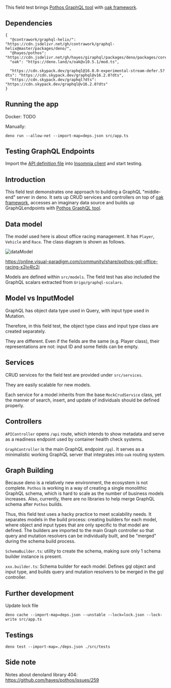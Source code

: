 This field test brings [Pothos GraphQL tool][Pothos] with [oak framework][oak].

## Dependencies

```jsonc
{
  "@contrawork/graphql-helix/": "https://cdn.jsdelivr.net/gh/contrawork/graphql-helix@master/packages/deno/",
  "@hayes/pothos": "https://cdn.jsdelivr.net/gh/hayes/giraphql/packages/deno/packages/core/mod.ts",
  "oak": "https://deno.land/x/oak@v10.5.1/mod.ts",

  "https://cdn.skypack.dev/graphql@16.0.0-experimental-stream-defer.5?dts": "https://cdn.skypack.dev/graphql@v16.2.0?dts",
  "https://cdn.skypack.dev/graphql?dts": "https://cdn.skypack.dev/graphql@v16.2.0?dts"
}
```

## Running the app

Docker: TODO

Manually:

```shell
deno run --allow-net --import-map=deps.json src/app.ts
```

## Testing GraphQL Endpoints

Import the [API definition file][insomniaAPIFile] into
[Insomnia client][insomniaClient] and start testing.

## Introduction

This field test demonstrates one approach to building a GraphQL "middle-end"
server in deno. It sets up CRUD services and controllers on top of
[oak framework][oak], accesses an imaginary data source and builds up
GraphQLendpoints with [Pothos GraphQL tool][Pothos].

## Data model

The model used here is about office racing management. It has `Player`,
`Vehicle` and `Race`. The class diagram is shown as follows.

![dataModel](https://i.imgur.com/Dhd5grm.jpg)

https://online.visual-paradigm.com/community/share/pothos-gql-office-racing-x2jv4lc2j

Models are defined within `src/models`. The field test has also included the
GraphQL scalars extracted from `Urigo/graphql-scalars`.

## Model vs InputModel

GraphQL has object data type used in Query, with input type used in Mutation.

Therefore, in this field test, the object type class and input type class are
created separately.

They are different. Even if the fields are the same (e.g. Player class), their
representations are not: input ID and some fields can be empty.

## Services

CRUD services for the field test are provided under `src/services`.

They are easily scalable for new models.

Each service for a model inherits from the base `MockCrudService` class, yet the
manner of search, insert, and update of individuals should be defined properly.

## Controllers

`APIController` opens `/api` route, which intends to show metadata and serve as
a readiness endpoint used by container health check systems.

`GraphController` is the main GraphQL endpoint `/gql`. It serves as a
minimalistic working GraphQL server that integrates into `oak` routing system.

## Graph Building

Because deno is a relatively new environment, the ecosystem is not complete.
`Pothos` is working in a way of creating a single monolithic GraphQL schema,
which is hard to scale as the number of business models increases. Also,
currently, there are no libraries to help merge GraphQL schema after `Pothos`
builds.

Thus, this field test uses a hacky practice to meet scalability needs. It
separates models in the build process: creating builders for each model, where
object and input types that are only specific to that model are defined. The
builders are imported to the main Graph controller so that query and mutation
resolvers can be individually built, and be "merged" during the schema build
process.

`SchemaBuilder.ts`: utility to create the schema, making sure only 1 schema
builder instance is present.

`xxx.builder.ts`: Schema builder for each model. Defines gql object and input
type, and builds query and mutation resolvers to be merged in the gql
controller.

## Further development

Update lock file

```shell
deno cache --import-map=deps.json --unstable --lock=lock.json --lock-write src/app.ts
```

## Testings

```shell
deno test --import-map=./deps.json ./src/tests
```

## Side note

Notes about denoland library 404: https://github.com/hayes/pothos/issues/259

<!-- Refs -->

[Pothos]: https://pothos-graphql.dev/
[oak]: https://oakserver.github.io/oak/
[insomniaAPIFile]: docs/api-insomnia.json
[insomniaClient]: https://insomnia.rest/
